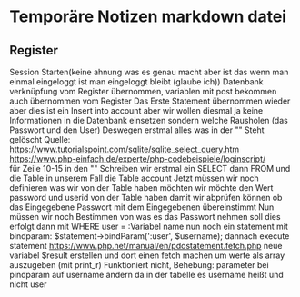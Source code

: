 # Temporäre Notizen markdown datei

## Register
Session Starten(keine ahnung was es genau macht aber ist das wenn man einmal eingeloggt ist man eingeloggt bleibt (glaube ich))
Datenbank verknüpfung vom Register übernommen, variablen mit post bekommen auch übernommen vom Register
Das Erste Statement übernommen wieder aber dies ist ein Insert into account aber wir wollen diesmal ja keine Informationen in die Datenbank einsetzen sondern welche Rausholen (das Passwort und den User)
Deswegen erstmal alles was in der "" Steht gelöscht
Quelle:  https://www.tutorialspoint.com/sqlite/sqlite_select_query.htm https://www.php-einfach.de/experte/php-codebeispiele/loginscript/  
für Zeile 10-15
in den "" Schreiben wir erstmal ein SELECT dann FROM und die Table in unserem Fall die Table account
Jetzt müssen wir noch definieren was wir von der Table haben möchten
wir möchte den Wert password und userid von der Table haben damit wir abprüfen können ob das Eingegebene Passwort mit dem Eingegebenen übereinstimmt
Nun müssen wir noch Bestimmen von was es das Passwort nehmen soll dies erfolgt dann mit WHERE user = :Variabel name
nun noch ein statement mit bindparam: $statement->bindParam(':user', $username);
dannach execute statement
https://www.php.net/manual/en/pdostatement.fetch.php
neue variabel $result erstellen und dort einen fetch machen um werte als array auszugeben (mit print_r)
Funktioniert nicht, Behebung: parameter bei pindparam auf username ändern da in der tabelle es username heißt und nicht user
